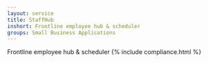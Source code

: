 ```yaml
---
layout: service
title: StaffHub
inshort: Frontline employee hub & scheduler
groups: Small Business Applications
---
```

Frontline employee hub & scheduler
{% include compliance.html %}